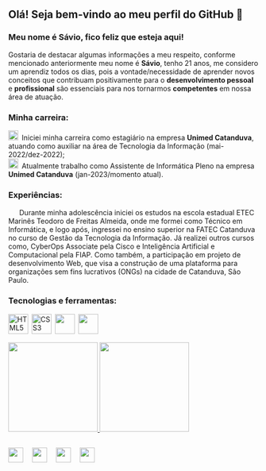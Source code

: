 ## Olá! Seja bem-vindo ao meu perfil do GitHub 👋

### Meu nome é Sávio, fico feliz que esteja aqui!

Gostaria de destacar algumas informações a meu respeito, conforme mencionado anteriormente meu nome é **Sávio**, tenho 21 anos, me considero um aprendiz todos os dias, pois a vontade/necessidade de aprender novos conceitos que contribuam positivamente para o **desenvolvimento pessoal** e **profissional** são essenciais para nos tornarmos **competentes** em nossa área de atuação.

### Minha carreira:
<img width="20px" height="20px" src="https://cdn-icons-png.flaticon.com/512/9589/9589496.png">&ensp;Iniciei minha carreira como estagiário na empresa **Unimed Catanduva**, atuando como auxiliar na área de Tecnologia da Informação (mai-2022/dez-2022);<br>
<img width="20px" height="20px" src="https://cdn-icons-png.flaticon.com/512/9589/9589496.png">&ensp;Atualmente trabalho como Assistente de Informática Pleno na empresa **Unimed Catanduva** (jan-2023/momento atual).
<br>
### Experiências:
<img width="15px" height="15px" src="https://cdn-icons-png.flaticon.com/512/3953/3953226.png">&ensp;Durante minha adolescência iniciei os estudos na escola estadual ETEC Marinês Teodoro de Freitas Almeida, onde me formei como Técnico em Informática, e logo após, ingressei no ensino superior na FATEC Catanduva no curso de Gestão da Tecnologia da Informação. Já realizei outros cursos como, CyberOps Associate pela Cisco e Inteligência Artificial e Computacional pela FIAP. Como também, a participação em projeto de desenvolvimento Web, que visa a construção de uma plataforma para organizações sem fins lucrativos (ONGs) na cidade de Catanduva, São Paulo.
<br>
### Tecnologias e ferramentas:
<img width="40px" height="40px" src="https://cdn-icons-png.flaticon.com/512/5968/5968267.png" alt="HTML5">&ensp;<img width="40px" height="40px" src="https://cdn-icons-png.flaticon.com/512/5968/5968242.png" alt="CSS3">&ensp;<img width="40px" height="40px" src="https://cdn-icons-png.flaticon.com/512/5968/5968292.png">&ensp;<img width="40px" height="40px" src="https://git-scm.com/images/logos/downloads/Git-Icon-1788C.png">&ensp;

<div>
<a href="https://github.com/saviotomazb">
<img height="180em" src="https://github-readme-stats.vercel.app/api/top-langs/?username=saviotomazb&layout=compact&langs_count=7&theme=dracula">
<img height="180em" src="https://github-readme-stats.vercel.app/api?username=saviotomazb&show_icons=true&theme=dracula&include_all_commits=true&count_private=true">
</div>
  
##
<div>
<a href="https://instagram.com/saviotomazb" target="_blank"><img src="https://icon-library.com/images/instagram-icon-png-white/instagram-icon-png-white-2.jpg" target="_blank" width="30px" height="30px"></a>&emsp;
<a href="https://twitter.com/saviotomazb" target="_blank"><img src="https://iconsplace.com/wp-content/uploads/_icons/ffffff/256/png/twitter-icon-18-256.png" target="_blank" width="30px" height="30px"></a>&emsp;
<a href = "mailto:saviotomaz_@hotmail.com"><img src="https://cdn-icons-png.flaticon.com/512/526/526901.png" target="_blank" width="30px" height="30px"></a>&emsp;
<a href="https://www.linkedin.com/in/saviotomaz" target="_blank"><img src="https://www.iconsdb.com/icons/download/white/linkedin-32.png" target="_blank" width="30px" height="30px"></a>
</div>
